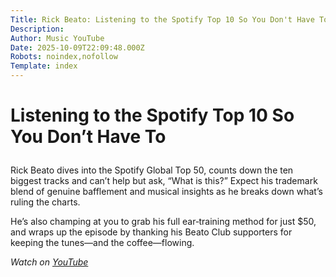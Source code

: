 ```yaml
---
Title: Rick Beato: Listening to the Spotify Top 10 So You Don't Have To
Description: 
Author: Music YouTube
Date: 2025-10-09T22:09:48.000Z
Robots: noindex,nofollow
Template: index
---
```

<h1>
  
  
  Listening to the Spotify Top 10 So You Don’t Have To
</h1>

<p>Rick Beato dives into the Spotify Global Top 50, counts down the ten biggest tracks and can’t help but ask, “What is this?” Expect his trademark blend of genuine bafflement and musical insights as he breaks down what’s ruling the charts.</p>

<p>He’s also champing at you to grab his full ear‐training method for just $50, and wraps up the episode by thanking his Beato Club supporters for keeping the tunes—and the coffee—flowing.</p>

<p><em>Watch on <a href="https://www.youtube.com/watch?v=6yB6Hj0f-YY" rel="noopener noreferrer">YouTube</a></em></p>


